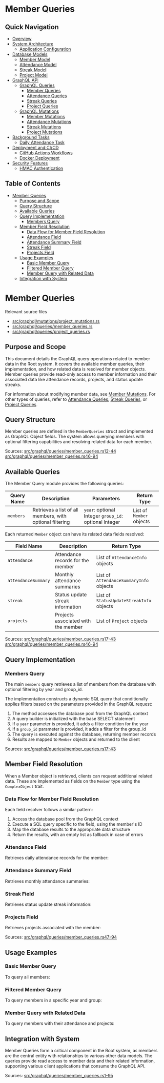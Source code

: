 # Member Queries

## Quick Navigation

- [Overview](1-overview.md)
- [System Architecture](2-system-architecture.md)
  - [Application Configuration](2.1-application-configuration.md)
- [Database Models](3-database-models.md)
  - [Member Model](3.1-member-model.md)
  - [Attendance Model](3.2-attendance-model.md)
  - [Streak Model](3.3-streak-model.md)
  - [Project Model](3.4-project-model.md)
- [GraphQL API](4-graphql-api.md)
  - [GraphQL Queries](4.1-graphql-queries.md)
    - [Member Queries](4.1.1-member-queries.md)
    - [Attendance Queries](4.1.2-attendance-queries.md)
    - [Streak Queries](4.1.3-streak-queries.md)
    - [Project Queries](4.1.4-project-queries.md)
  - [GraphQL Mutations](4.2-graphql-mutations.md)
    - [Member Mutations](4.2.1-member-mutations.md)
    - [Attendance Mutations](4.2.2-attendance-mutations.md)
    - [Streak Mutations](4.2.3-streak-mutations.md)
    - [Project Mutations](4.2.4-project-mutations.md)
- [Background Tasks](5-background-tasks.md)
  - [Daily Attendance Task](5.1-daily-attendance-task.md)
- [Deployment and CI/CD](6-deployment-and-cicd.md)
  - [GitHub Actions Workflows](6.1-github-actions-workflows.md)
  - [Docker Deployment](6.2-docker-deployment.md)
- [Security Features](7-security-features.md)
  - [HMAC Authentication](7.1-hmac-authentication.md)

## Table of Contents

- [Member Queries](#member-queries)
  - [Purpose and Scope](#purpose-and-scope)
  - [Query Structure](#query-structure)
  - [Available Queries](#available-queries)
  - [Query Implementation](#query-implementation)
    - [Members Query](#members-query)
  - [Member Field Resolution](#member-field-resolution)
    - [Data Flow for Member Field Resolution](#data-flow-for-member-field-resolution)
    - [Attendance Field](#attendance-field)
    - [Attendance Summary Field](#attendance-summary-field)
    - [Streak Field](#streak-field)
    - [Projects Field](#projects-field)
  - [Usage Examples](#usage-examples)
    - [Basic Member Query](#basic-member-query)
    - [Filtered Member Query](#filtered-member-query)
    - [Member Query with Related Data](#member-query-with-related-data)
  - [Integration with System](#integration-with-system)

# Member Queries

Relevant source files

* [src/graphql/mutations/project\_mutations.rs](https://github.com/amfoss/root/blob/2b58803d/src/graphql/mutations/project_mutations.rs)
* [src/graphql/queries/member\_queries.rs](https://github.com/amfoss/root/blob/2b58803d/src/graphql/queries/member_queries.rs)
* [src/graphql/queries/project\_queries.rs](https://github.com/amfoss/root/blob/2b58803d/src/graphql/queries/project_queries.rs)

## Purpose and Scope

This document details the GraphQL query operations related to member data in the Root system. It covers the available member queries, their implementation, and how related data is resolved for member objects. Member queries provide read-only access to member information and their associated data like attendance records, projects, and status update streaks.

For information about modifying member data, see [Member Mutations](/amfoss/root/4.2.1-member-mutations). For other types of queries, refer to [Attendance Queries](/amfoss/root/4.1.2-attendance-queries), [Streak Queries](/amfoss/root/4.1.3-streak-queries), or [Project Queries](/amfoss/root/4.1.4-project-queries).

## Query Structure

Member queries are defined in the `MemberQueries` struct and implemented as GraphQL Object fields. The system allows querying members with optional filtering capabilities and resolving related data for each member.

Sources: [src/graphql/queries/member\_queries.rs12-44](https://github.com/amfoss/root/blob/2b58803d/src/graphql/queries/member_queries.rs#L12-L44) [src/graphql/queries/member\_queries.rs46-94](https://github.com/amfoss/root/blob/2b58803d/src/graphql/queries/member_queries.rs#L46-L94)

## Available Queries

The Member Query module provides the following queries:

| Query Name | Description | Parameters | Return Type |
| --- | --- | --- | --- |
| `members` | Retrieves a list of all members, with optional filtering | `year`: optional Integer `group_id`: optional Integer | List of `Member` objects |

Each returned `Member` object can have its related data fields resolved:

| Field Name | Description | Return Type |
| --- | --- | --- |
| `attendance` | Attendance records for the member | List of `AttendanceInfo` objects |
| `attendanceSummary` | Monthly attendance summaries | List of `AttendanceSummaryInfo` objects |
| `streak` | Status update streak information | List of `StatusUpdateStreakInfo` objects |
| `projects` | Projects associated with the member | List of `Project` objects |

Sources: [src/graphql/queries/member\_queries.rs17-43](https://github.com/amfoss/root/blob/2b58803d/src/graphql/queries/member_queries.rs#L17-L43) [src/graphql/queries/member\_queries.rs46-94](https://github.com/amfoss/root/blob/2b58803d/src/graphql/queries/member_queries.rs#L46-L94)

## Query Implementation

### Members Query

The main `members` query retrieves a list of members from the database with optional filtering by year and group\_id.

The implementation constructs a dynamic SQL query that conditionally applies filters based on the parameters provided in the GraphQL request:

1. The method accesses the database pool from the GraphQL context
2. A query builder is initialized with the base SELECT statement
3. If a `year` parameter is provided, it adds a filter condition for the year
4. If a `group_id` parameter is provided, it adds a filter for the group\_id
5. The query is executed against the database, returning member records
6. Results are mapped to `Member` objects and returned to the client

Sources: [src/graphql/queries/member\_queries.rs17-43](https://github.com/amfoss/root/blob/2b58803d/src/graphql/queries/member_queries.rs#L17-L43)

## Member Field Resolution

When a Member object is retrieved, clients can request additional related data. These are implemented as fields on the `Member` type using the `ComplexObject` trait.

### Data Flow for Member Field Resolution

Each field resolver follows a similar pattern:

1. Access the database pool from the GraphQL context
2. Execute a SQL query specific to the field, using the member's ID
3. Map the database results to the appropriate data structure
4. Return the results, with an empty list as fallback in case of errors

### Attendance Field

Retrieves daily attendance records for the member:

### Attendance Summary Field

Retrieves monthly attendance summaries:

### Streak Field

Retrieves status update streak information:

### Projects Field

Retrieves projects associated with the member:

Sources: [src/graphql/queries/member\_queries.rs47-94](https://github.com/amfoss/root/blob/2b58803d/src/graphql/queries/member_queries.rs#L47-L94)

## Usage Examples

### Basic Member Query

To query all members:

### Filtered Member Query

To query members in a specific year and group:

### Member Query with Related Data

To query members with their attendance and projects:

## Integration with System

Member Queries form a critical component in the Root system, as members are the central entity with relationships to various other data models. The queries provide read access to member data and their related information, supporting various client applications that consume the GraphQL API.

Sources: [src/graphql/queries/member\_queries.rs1-95](https://github.com/amfoss/root/blob/2b58803d/src/graphql/queries/member_queries.rs#L1-L95)